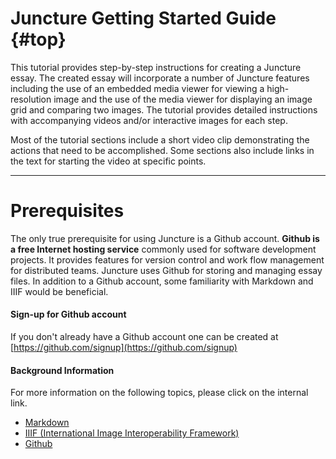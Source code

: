 # Juncture Getting Started Guide {#top}

This tutorial provides step-by-step instructions for creating a Juncture essay.  The created essay will incorporate a number of Juncture features including the use of an embedded media viewer for viewing a high-resolution image and the use of the media viewer for displaying an image grid and comparing two images.  The tutorial provides detailed instructions with accompanying videos and/or interactive images for each step.  

Most of the tutorial sections include a short video clip demonstrating the actions that need to be accomplished.  Some sections also include links in the text for starting the video at specific points.

---

# Prerequisites
The only true prerequisite for using Juncture is a Github account.  **Github is a free Internet hosting service** commonly used for software development projects.  It provides features for version control and work flow management for distributed teams.  Juncture uses Github for storing and managing essay files.  In addition to a Github account, some familiarity with Markdown and IIIF would be beneficial.

#### Sign-up for Github account

If you don't already have a Github account one can be created at [https://github.com/signup](https://github.com/signup)

#### Background Information
For more information on the following topics, please click on the internal link.
* [Markdown](#markdown)
* [IIIF (International Image Interoperability Framework)](#iiif)
* [Github](#github)
